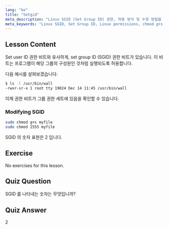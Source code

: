 ```yaml
---
lang: "ko"
title: "Setgid"
meta_description: "Linux SGID (Set Group ID) 권한, 작동 방식 및 수정 방법을 알아보세요. 이 중요한 Linux 보안 개념을 이해합니다."
meta_keywords: "Linux SGID, Set Group ID, Linux permissions, chmod g+s, Linux security, beginner Linux, Linux tutorial"
---
```


## Lesson Content

Set user ID 권한 비트와 유사하게, set group ID (SGID) 권한 비트가 있습니다. 이 비트는 프로그램이 해당 그룹의 구성원인 것처럼 실행되도록 허용합니다.

다음 예시를 살펴보겠습니다:

```bash
$ ls -l /usr/bin/wall
-rwxr-sr-x 1 root tty 19024 Dec 14 11:45 /usr/bin/wall
```

이제 권한 비트가 그룹 권한 세트에 있음을 확인할 수 있습니다.

### Modifying SGID

```bash
sudo chmod g+s myfile
sudo chmod 2555 myfile
```

SGID 의 숫자 표현은 2 입니다.

## Exercise

No exercises for this lesson.

## Quiz Question

SGID 를 나타내는 숫자는 무엇입니까?

## Quiz Answer

2
